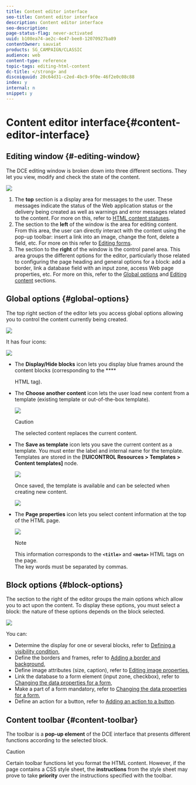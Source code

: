 ```yaml
---
title: Content editor interface
seo-title: Content editor interface
description: Content editor interface
seo-description: 
page-status-flag: never-activated
uuid: b108ea74-ae2c-4e47-bee8-12070927ba89
contentOwner: sauviat
products: SG_CAMPAIGN/CLASSIC
audience: web
content-type: reference
topic-tags: editing-html-content
dc-title: </strong> and
discoiquuid: 20c64d31-c2ed-4bc9-9f0e-46f2e0c08c88
index: y
internal: n
snippet: y
---
```


# Content editor interface{#content-editor-interface}

## Editing window {#-editing-window}

The DCE editing window is broken down into three different sections. They let you view, modify and check the state of the content.

![](assets/dce_decoupe_window_nb.png)

1. The **top** section is a display area for messages to the user. These messages indicate the status of the Web application status or the delivery being created as well as warnings and error messages related to the content. For more on this, refer to [HTML content statuses](https://helpx.adobe.com/campaign/standard/web/using/content-editing-best-practices.html#html-content-statuses).
1. The section to the **left** of the window is the area for editing content. From this area, the user can directly interact with the content using the pop-up toolbar: insert a link into an image, change the font, delete a field, etc. For more on this refer to [Editing forms](https://helpx.adobe.com/campaign/standard/web/using/editing-content.html#editing-forms).
1. The section to the **right** of the window is the control panel area. This area groups the different options for the editor, particularly those related to configuring the page heading and general options for a block: add a border, link a database field with an input zone, access Web page properties, etc. For more on this, refer to the [Global options](https://helpx.adobe.com/campaign/standard/web/using/content-editor-interface.html#global-options) and [Editing content](https://helpx.adobe.com/campaign/standard/web/using/editing-content.html) sections.

## Global options {#global-options}

The top right section of the editor lets you access global options allowing you to control the content currently being created.

![](assets/dce_global_options.png)

It has four icons:

![](assets/dce_icons_sidebar.png)

* The **Display/Hide blocks** icon lets you display blue frames around the content blocks (corresponding to the ****

  HTML tag).

* The **Choose another content** icon lets the user load new content from a template (existing template or out-of-the-box template).

  ![](assets/dce_popup_templatechoice.png)

  >[!CAUTION]
  >
  >The selected content replaces the current content.

* The **Save as template** icon lets you save the current content as a template. You must enter the label and internal name for the template. Templates are stored in the **[!UICONTROL Resources > Templates > Content templates]** node.

  ![](assets/dce_popup_savetemplate.png)

  Once saved, the template is available and can be selected when creating new content.

  ![](assets/dce_create_fromtemplate.png)

* The **Page properties** icon lets you select content information at the top of the HTML page.

  ![](assets/dce_popup_headerhtml.png)

  >[!NOTE]
  >
  >This information corresponds to the **`<title>`** and **`<meta>`** HTML tags on the page.  
  >The key words must be separated by commas. 

## Block options {#block-options}

The section to the right of the editor groups the main options which allow you to act upon the content. To display these options, you must select a block: the nature of these options depends on the block selected.

![](assets/dce_right_section.png)

You can:

* Determine the display for one or several blocks, refer to [Defining a visibility condition](https://helpx.adobe.com/campaign/standard/web/using/editing-content.html#defining-a-visibility-condition),
* Define the borders and frames, refer to [Adding a border and background](https://helpx.adobe.com/campaign/standard/web/using/editing-content.html#adding-a-border-and-background),
* Define image attributes (size, caption), refer to [Editing image properties](https://helpx.adobe.com/campaign/standard/web/using/editing-content.html#editing-image-properties),
* Link the database to a form element (input zone, checkbox), refer to [Changing the data properties for a form](https://helpx.adobe.com/campaign/standard/web/using/editing-content.html#changing-the-data-properties-for-a-form),
* Make a part of a form mandatory, refer to [Changing the data properties for a form](https://helpx.adobe.com/campaign/standard/web/using/editing-content.html#changing-the-data-properties-for-a-form),
* Define an action for a button, refer to [Adding an action to a button](https://helpx.adobe.com/campaign/standard/web/using/editing-content.html#adding-an-action-to-a-button).

## Content toolbar {#content-toolbar}

The toolbar is a **pop-up element** of the DCE interface that presents different functions according to the selected block.

>[!CAUTION]
>
>Certain toolbar functions let you format the HTML content. However, if the page contains a CSS style sheet, the **instructions** from the style sheet may prove to take **priority** over the instructions specified with the toolbar.

